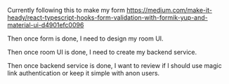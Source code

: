 Currently following this to make my form https://medium.com/make-it-heady/react-typescript-hooks-form-validation-with-formik-yup-and-material-ui-d4901efc0096

Then once form is done, I need to design my room UI.

Then once room UI is done, I need to create my backend service.

Then once backend service is done, I want to review if I should use magic link authentication or keep it simple with anon users.
